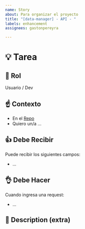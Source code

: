 ```yaml
---
name: Story
about: Para organizar el proyecto
title: "[data-manager] - API - "
labels: enhancement
assignees: gastonpereyra

---
```


# :bulb: Tarea
## :busts_in_silhouette: Rol
Usuario / Dev

##  :point_up: Contexto
* En el [Repo]()
* Quiero un/a ...

## :+1: Debe Recibir
Puede recibir los siguientes campos:

* ...


## :ok_hand: Debe Hacer
Cuando ingresa una request:

* ...

## :blue_book: Description (extra)
